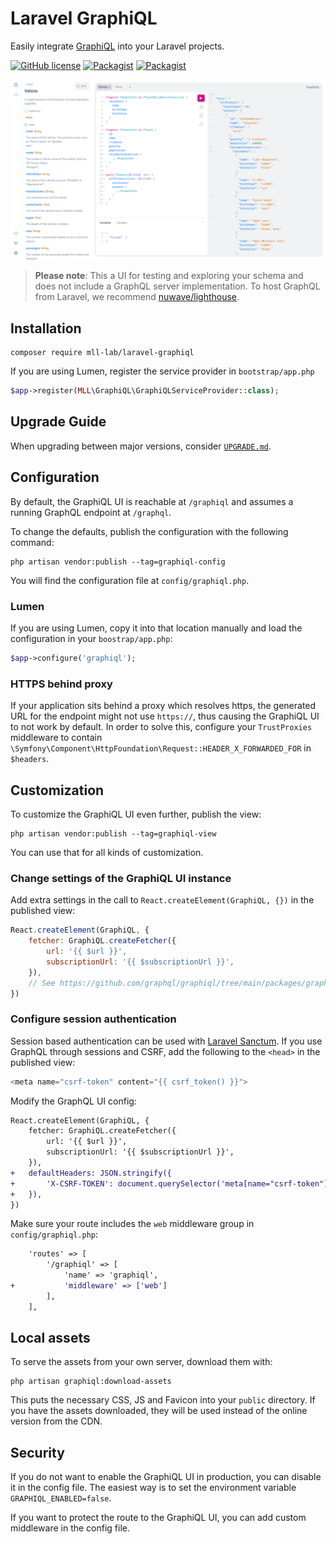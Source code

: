 # Laravel GraphiQL

Easily integrate [GraphiQL](https://github.com/graphql/graphiql/tree/main/packages/graphiql) into your Laravel projects.

[![GitHub license](https://img.shields.io/github/license/mll-lab/laravel-graphiql.svg)](https://github.com/mll-lab/laravel-graphqil/blob/master/LICENSE)
[![Packagist](https://img.shields.io/packagist/v/mll-lab/laravel-graphiql.svg)](https://packagist.org/packages/mll-lab/laravel-graphqil)
[![Packagist](https://img.shields.io/packagist/dt/mll-lab/laravel-graphiql.svg)](https://packagist.org/packages/mll-lab/laravel-graphqil)

![Screenshot of GraphiQL with Doc Explorer Open](https://raw.githubusercontent.com/graphql/graphiql/main/packages/graphiql/resources/graphiql.png)

> **Please note**: This a UI for testing and exploring your schema and does not include a GraphQL server implementation.
> To host GraphQL from Laravel, we recommend [nuwave/lighthouse](https://github.com/nuwave/lighthouse).

## Installation

    composer require mll-lab/laravel-graphiql

If you are using Lumen, register the service provider in `bootstrap/app.php`

```php
$app->register(MLL\GraphiQL\GraphiQLServiceProvider::class);
```

## Upgrade Guide

When upgrading between major versions, consider [`UPGRADE.md`](UPGRADE.md).

## Configuration

By default, the GraphiQL UI is reachable at `/graphiql`
and assumes a running GraphQL endpoint at `/graphql`.

To change the defaults, publish the configuration with the following command:

    php artisan vendor:publish --tag=graphiql-config

You will find the configuration file at `config/graphiql.php`.

### Lumen

If you are using Lumen, copy it into that location manually and load the configuration
in your `boostrap/app.php`:

```php
$app->configure('graphiql');
```

### HTTPS behind proxy

If your application sits behind a proxy which resolves https, the generated URL for the endpoint
might not use `https://`, thus causing the GraphiQL UI to not work by default. In order to solve
this, configure your `TrustProxies` middleware to contain `\Symfony\Component\HttpFoundation\Request::HEADER_X_FORWARDED_FOR`
in `$headers`.

## Customization

To customize the GraphiQL UI even further, publish the view:

    php artisan vendor:publish --tag=graphiql-view

You can use that for all kinds of customization.

### Change settings of the GraphiQL UI instance

Add extra settings in the call to `React.createElement(GraphiQL, {})` in the published view:

```js
React.createElement(GraphiQL, {
    fetcher: GraphiQL.createFetcher({
        url: '{{ $url }}',
        subscriptionUrl: '{{ $subscriptionUrl }}',
    }),
    // See https://github.com/graphql/graphiql/tree/main/packages/graphiql#props for available settings
})
```

### Configure session authentication

Session based authentication can be used with [Laravel Sanctum](https://laravel.com/docs/sanctum).
If you use GraphQL through sessions and CSRF, add the following to the `<head>` in the published view:

```php
<meta name="csrf-token" content="{{ csrf_token() }}">
```

Modify the GraphQL UI config:

```diff
React.createElement(GraphiQL, {
    fetcher: GraphiQL.createFetcher({
        url: '{{ $url }}',
        subscriptionUrl: '{{ $subscriptionUrl }}',
    }),
+   defaultHeaders: JSON.stringify({
+       'X-CSRF-TOKEN': document.querySelector('meta[name="csrf-token"]').content,
+   }),
})
```

Make sure your route includes the `web` middleware group in `config/graphiql.php`:

```diff
    'routes' => [
        '/graphiql' => [
            'name' => 'graphiql',
+           'middleware' => ['web']
        ],
    ],
```

## Local assets

To serve the assets from your own server, download them with:

    php artisan graphiql:download-assets

This puts the necessary CSS, JS and Favicon into your `public` directory. If you have
the assets downloaded, they will be used instead of the online version from the CDN.

## Security

If you do not want to enable the GraphiQL UI in production, you can disable it in the config file.
The easiest way is to set the environment variable `GRAPHIQL_ENABLED=false`.

If you want to protect the route to the GraphiQL UI, you can add custom middleware in the config file.
